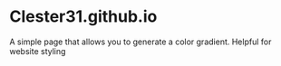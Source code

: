 # Clester31.github.io
A simple page that allows you to generate a color gradient. Helpful for website styling
